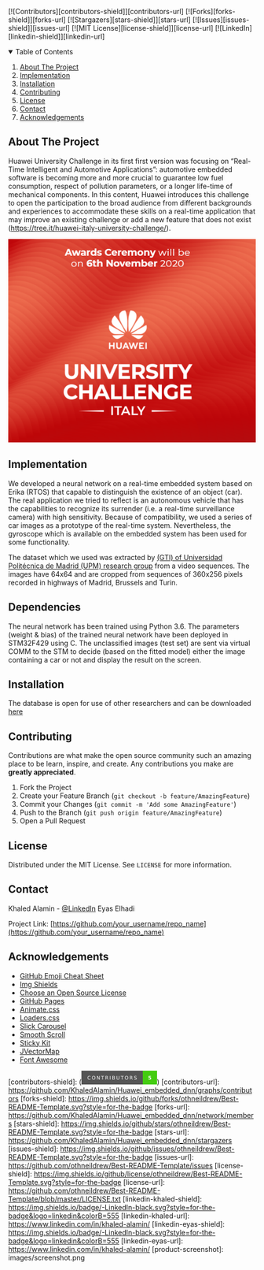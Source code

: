 <!--
*** Thanks for checking out the Best-README-Template. If you have a suggestion
*** that would make this better, please fork the repo and create a pull request
*** or simply open an issue with the tag "enhancement".
*** Thanks again! Now go create something AMAZING! :D
-->



<!-- PROJECT SHIELDS -->
<!--
*** I'm using markdown "reference style" links for readability.
*** Reference links are enclosed in brackets [ ] instead of parentheses ( ).
*** See the bottom of this document for the declaration of the reference variables
*** for contributors-url, forks-url, etc. This is an optional, concise syntax you may use.
*** https://www.markdownguide.org/basic-syntax/#reference-style-links
-->
[![Contributors][contributors-shield]][contributors-url]
[![Forks][forks-shield]][forks-url]
[![Stargazers][stars-shield]][stars-url]
[![Issues][issues-shield]][issues-url]
[![MIT License][license-shield]][license-url]
[![LinkedIn][linkedin-shield]][linkedin-url]


<!-- TABLE OF CONTENTS -->
<details open="open">
  <summary>Table of Contents</summary>
  <ol>
      <li><a href="#about-the-project">About The Project</a>
      <li><a href="#Implementation">Implementation</a></li>
      <li><a href="#installation">Installation</a></li>
      <li><a href="#contributing">Contributing</a></li>
      <li><a href="#license">License</a></li>
      <li><a href="#contact">Contact</a></li>
      <li><a href="#acknowledgements">Acknowledgements</a></li>
  </ol>
</details>



<!-- ABOUT THE PROJECT -->
## About The Project

Huawei University Challenge in its first first version was focusing on “Real-Time Intelligent and Automotive Applications”: automotive embedded software is becoming more and more crucial to guarantee low fuel consumption, respect of pollution parameters, or a longer life-time of mechanical components. In this content, Huawei introduces this challenge to open the participation to the broad audience from different backgrounds and experiences to accommodate these skills on a real-time application that may improve an existing challenge or add a new feature that does not exist (https://tree.it/huawei-italy-university-challenge/).

<p align="center">
  <img src="/Images/huawei_challange.png" />
</p>

## Implementation

We developed a neural network on a real-time embedded system based on Erika (RTOS) that capable to distinguish the existence of an object (car). The real application we tried to reflect is an autonomous vehicle that has the capabilities to recognize its surrender (i.e. a real-time surveillance camera) with high sensitivity. Because of compatibility, we used a series of car images as a prototype of the real-time system. Nevertheless, the gyroscope which is available on the embedded system has been used for some functionality.

The dataset which we used was extracted by [(GTI) of Universidad Politécnica de Madrid (UPM) research group](file:///C:/Users/kalee/Desktop/car_camera_front_view/Vehicle_database_OwnCollection.html) from a video sequences. The images have 64x64 and are cropped from sequences of 360x256 pixels recorded in highways of Madrid, Brussels and Turin.

## Dependencies 

The neural network has been trained using Python 3.6. The parameters (weight & bias) of the trained neural network have been deployed in STM32F429 using C. The unclassified images (test set) are sent via virtual COMM to the STM to decide (based on the fitted model) either the image containing a car or not and display the result on the screen.


## Installation

The database is open for use of other researchers and can be downloaded [here](http://www.gti.ssr.upm.es/~jal/download.html)

<!-- CONTRIBUTING -->
## Contributing

Contributions are what make the open source community such an amazing place to be learn, inspire, and create. Any contributions you make are **greatly appreciated**.

1. Fork the Project
2. Create your Feature Branch (`git checkout -b feature/AmazingFeature`)
3. Commit your Changes (`git commit -m 'Add some AmazingFeature'`)
4. Push to the Branch (`git push origin feature/AmazingFeature`)
5. Open a Pull Request



<!-- LICENSE -->
## License

Distributed under the MIT License. See `LICENSE` for more information.



<!-- CONTACT -->
## Contact


Khaled Alamin - [@LinkedIn](https://www.linkedin.com/in/khaled-alamin/)
Eyas Elhadi

Project Link: [https://github.com/your_username/repo_name](https://github.com/your_username/repo_name)



<!-- ACKNOWLEDGEMENTS -->
## Acknowledgements
* [GitHub Emoji Cheat Sheet](https://www.webpagefx.com/tools/emoji-cheat-sheet)
* [Img Shields](https://shields.io)
* [Choose an Open Source License](https://choosealicense.com)
* [GitHub Pages](https://pages.github.com)
* [Animate.css](https://daneden.github.io/animate.css)
* [Loaders.css](https://connoratherton.com/loaders)
* [Slick Carousel](https://kenwheeler.github.io/slick)
* [Smooth Scroll](https://github.com/cferdinandi/smooth-scroll)
* [Sticky Kit](http://leafo.net/sticky-kit)
* [JVectorMap](http://jvectormap.com)
* [Font Awesome](https://fontawesome.com)



<!-- MARKDOWN LINKS & IMAGES -->
<!-- https://www.markdownguide.org/basic-syntax/#reference-style-links -->
[contributors-shield]: (<svg xmlns="http://www.w3.org/2000/svg" xmlns:xlink="http://www.w3.org/1999/xlink" width="153.5" height="28" role="img" aria-label="CONTRIBUTORS: 5"><title>CONTRIBUTORS: 2</title><g shape-rendering="crispEdges"><rect width="125" height="28" fill="#555"/><rect x="125" width="28.5" height="28" fill="#4c1"/></g><g fill="#fff" text-anchor="middle" font-family="Verdana,Geneva,DejaVu Sans,sans-serif" text-rendering="geometricPrecision" font-size="100"><text fill="#fff" x="625" y="175" transform="scale(.1)" textLength="1010">CONTRIBUTORS</text><text fill="#fff" x="1392.5" y="175" font-weight="bold" transform="scale(.1)" textLength="45">5</text></g></svg>)
[contributors-url]: https://github.com/KhaledAlamin/Huawei_embedded_dnn/graphs/contributors
[forks-shield]: https://img.shields.io/github/forks/othneildrew/Best-README-Template.svg?style=for-the-badge
[forks-url]: https://github.com/KhaledAlamin/Huawei_embedded_dnn/network/members
[stars-shield]: https://img.shields.io/github/stars/othneildrew/Best-README-Template.svg?style=for-the-badge
[stars-url]: https://github.com/KhaledAlamin/Huawei_embedded_dnn/stargazers
[issues-shield]: https://img.shields.io/github/issues/othneildrew/Best-README-Template.svg?style=for-the-badge
[issues-url]: https://github.com/othneildrew/Best-README-Template/issues
[license-shield]: https://img.shields.io/github/license/othneildrew/Best-README-Template.svg?style=for-the-badge
[license-url]: https://github.com/othneildrew/Best-README-Template/blob/master/LICENSE.txt
[linkedin-khaled-shield]: https://img.shields.io/badge/-LinkedIn-black.svg?style=for-the-badge&logo=linkedin&colorB=555
[linkedin-khaled-url]: https://www.linkedin.com/in/khaled-alamin/
[linkedin-eyas-shield]: https://img.shields.io/badge/-LinkedIn-black.svg?style=for-the-badge&logo=linkedin&colorB=555
[linkedin-eyas-url]: https://www.linkedin.com/in/khaled-alamin/
[product-screenshot]: images/screenshot.png
